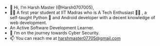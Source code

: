 - 👋 Hi, I’m Harsh Master (@Harsh0707005),
- 👨‍🎓 A first year student at IIT Madras who is A Tech Enthusiast 👨‍💻 , a self-taught Python 🐍 and Android developer with a decent knowledge of web development.
- An Active Software Development Learner.
- 🌱 I’m on the journey towards Cyber Security.
- 📫 You can reach me at harshmaster07705@gmail.com

<!---
Harsh0707005/Harsh0707005 is a ✨ special ✨ repository because its `README.md` (this file) appears on your GitHub profile.
You can click the Preview link to take a look at your changes.
--->
